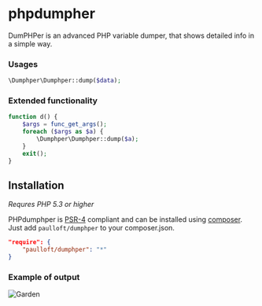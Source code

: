 # phpdumpher
DumPHPer is an advanced PHP variable dumper, that shows detailed info in a simple way.

### Usages
```php
\Dumphper\Dumphper::dump($data);
```
### Extended functionality
```php
function d() {
    $args = func_get_args();
    foreach ($args as $a) {
        \Dumphper\Dumphper::dump($a);
    }
    exit();
}
```

Installation
------------

*Requres PHP 5.3 or higher*

PHPdumphper is [PSR-4](https://github.com/php-fig/fig-standards/blob/master/accepted/PSR-4-autoloader.md) compliant and can be installed using [composer](//getcomposer.org). Just add `paulloft/dumphper` to your composer.json.

```json
"require": {
    "paulloft/dumphper": "*"
}
```

### Example of output
![Garden](https://3.downloader.disk.yandex.ru/disk/e86d0de867971ff4f833aa35504ab9067e770ca8f7e64aa7613aaa7a615dbbb6/581cc960/fKqInKw3d7bLFOeFnMGnhEZvdhHDyqJkmM926RX2lovZClPMJgA-U4LAnFmNVjo3uaj9Jpc3O4bUDRo_ITTff0Zkf9H3j8hsMFv1iltPwhCr8npumZHI4midPdWhecNq?uid=0&filename=3e14969f48f3.png&disposition=inline&hash=&limit=0&content_type=image%2Fpng&fsize=21182&hid=ea16df3cac21f87fe5e0c5fac86f1278&media_type=image&tknv=v2&etag=4d02c8255d527d5e3bdac4cd1cc0a6b4)
